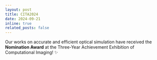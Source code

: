 ```yaml
---
layout: post
title: CITA2024
date: 2024-09-21
inline: true
related_posts: false
---
```


Our works on accurate and efficient optical simulation have received the **Nomination Award** at the Three-Year Achievement Exhibition of Computational Imaging! :sparkles:

